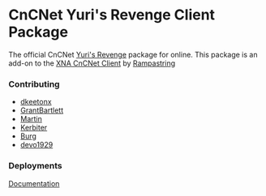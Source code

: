 # CnCNet Yuri's Revenge Client Package

The official CnCNet [Yuri's Revenge](https://cncnet.org/yuris-revenge) package for online.
This package is an add-on to the [XNA CnCNet Client](https://github.com/CnCNet/xna-cncnet-client) by [Rampastring](https://github.com/Rampastring)

### Contributing

* [dkeetonx](https://github.com/dkeetonx)
* [GrantBartlett](https://github.com/GrantBartlett)
* [Martin](https://forums.cncnet.org/profile/32538-ravage/)
* [Kerbiter](https://github.com/Metadorius)
* [Burg](https://github.com/alexp8)
* [devo1929](htttps://github.com/devo1929)

### Deployments

[Documentation](DEPLOYMENTS.md)
